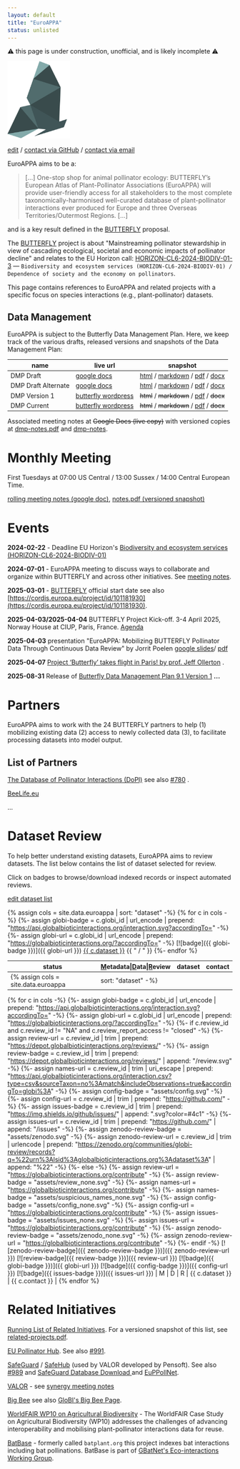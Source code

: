 ```yaml
---
layout: default
title: "EuroAPPA"
status: unlisted
---
```


⚠️ this page is under construction, unofficial, and is likely incomplete ⚠️

<a href="https://cordis.europa.eu/project/id/101181930"><img src="assets/butterfly-logo-grey.png" style="width: 10em"/></a>

[edit](https://github.com/globalbioticinteractions/globalbioticinteractions.github.io/edit/main/euroappa/index.md) / [contact via GitHub](https://github.com/globalbioticinteractions/globalbioticinteractions/issues/new?title=about%20EuroAPPA%20.%20.%20.%20&body=HI%21%0A%0AI%20noticed%20your%20page%20at%20https%3A%2F%2Fglobalbioticinteractions.org%2FEuroAPPA%20and%20I%27d%20like%20to%20...%0A%0AThanks%2C%0A%5Byour%20name%5D) / [contact via email](mailto:euroappa@globalbioticinteractions.org?subject=about%20EuroAPPA%20.%20.%20.%20&body=HI%21%0A%0AI%20noticed%20your%20page%20at%20https%3A%2F%2Fglobalbioticinteractions.org%2FEuroAPPA%20and%20I%27d%20like%20to%20...%0A%0AThanks%2C%0A%5Byour%20name%5D)

EuroAPPA aims to be a:

> [...] One-stop shop for animal pollinator ecology: BUTTERFLY’s European Atlas of Plant-Pollinator Associations (EuroAPPA) will provide user-friendly access for all stakeholders to the most complete taxonomically-harmonised well-curated database of plant-pollinator interactions ever produced for Europe and three Overseas Territories/Outermost Regions. [...]

and is a key result defined in the [BUTTERFLY](https://cordis.europa.eu/project/id/101181930) proposal. 

The [BUTTERFLY](https://cordis.europa.eu/project/id/101181930) project is about "Mainstreaming pollinator stewardship in view of cascading ecological, societal and economic impacts of pollinator decline" and relates to the EU Horizon call: [HORIZON-CL6-2024-BIODIV-01-3](https://ec.europa.eu/info/funding-tenders/opportunities/portal/screen/opportunities/topic-details/horizon-cl6-2024-biodiv-01-2) — `Biodiversity and ecosystem services (HORIZON-CL6-2024-BIODIV-01) / Dependence of society and the economy on pollinators`. 

This page contains references to EuroAPPA and related projects with a specific focus on species interactions (e.g., plant-pollinator) datasets.  

## Data Management
EuroAPPA is subject to the Butterfly Data Management Plan. Here, we keep track of the various drafts, released versions and snapshots of the Data Management Plan:

 | name | live url | snapshot |  
 | --- | --- | --- |
 | DMP Draft | [google docs](https://docs.google.com/document/d/1eRsXw-bSWmz9mI1v1HHKdJez11sbjTsBtWsknAdkDF0/edit?tab=t.0) | [html](dmp-draft) / [markdown](dmp-draft.md) / [pdf](dmp-draft.pdf) / [docx](dmp-draft.docx) |
 | DMP Draft Alternate | [google docs](https://docs.google.com/document/d/1eRsXw-bSWmz9mI1v1HHKdJez11sbjTsBtWsknAdkDF0/edit?tab=t.0) | [html](dmp-draft-alternate) / [markdown](dmp-draft-alternate.md) / [pdf](dmp-draft-alternate.pdf) / [docx](dmp-draft-alternate.docx) |
 | DMP Version 1 | [butterfly wordpress](https://butterfly-europe.eu/en/wp-content/uploads/2025/09/Butterfly_D9pnt1_DMP_final.pdf) | ~~html~~ / ~~markdown~~ / [pdf](dmp-v1.pdf) / ~~docx~~ |
 | DMP Current | [butterfly wordpress](https://butterfly-europe.eu/en/wp-content/uploads/2025/09/Butterfly_D9pnt1_DMP_final.pdf) | ~~html~~ / ~~markdown~~ / [pdf](dmp.pdf) / ~~docx~~ |

Associated meeting notes at ~~Google Docs (live copy)~~ with versioned copies at [dmp-notes.pdf](./dmp-notes.pdf) and [dmp-notes](./dmp-notes).


# Monthly Meeting

First Tuesdays at 07:00 US Central / 13:00 Sussex / 14:00 Central European Time.

[rolling meeting notes (google doc)](https://docs.google.com/document/d/1MDfcQESQh9abAxIhAs4gCRi88SnTP0s39bscvsREgto/edit), [notes.pdf (versioned snapshot)](./notes.pdf)



# Events

 **2024-02-22** - Deadline EU Horizon's [Biodiversity and ecosystem services (HORIZON-CL6-2024-BIODIV-01)](https://ec.europa.eu/info/funding-tenders/opportunities/portal/screen/opportunities/topic-details/horizon-cl6-2024-biodiv-01-2)  

 **2024-07-01** - EuroAPPA meeting to discuss ways to collaborate and organize within BUTTERFLY and across other initiatives. See  [meeting notes](https://docs.google.com/document/d/1MDfcQESQh9abAxIhAs4gCRi88SnTP0s39bscvsREgto/edit).
 
 **2025-03-01** - [BUTTERFLY](https://cordis.europa.eu/project/id/101181930) official start date see also [https://cordis.europa.eu/project/id/101181930](https://cordis.europa.eu/project/id/101181930).

 **2025-04-03/2025-04-04** BUTTERFLY Project Kick-off. 3-4 April 2025, Norway House at CIUP, Paris, France. [Agenda](assets/Draft_BUTTERFLY_Project_KickoffAgenda_20250401.pdf)
 
 **2025-04-03** presentation "EuroAPPA: Mobilizing BUTTERFLY Pollinator Data Through Continuous Data Review" by Jorrit Poelen [google slides](https://docs.google.com/presentation/d/1PhiklCR0c-IkieZlvpCV95e1Z4BFr49h/edit?slide=id.g340130fcc5d_0_194#slide=id.g340130fcc5d_0_194)/ [pdf](assets/BUTTERFLY-GloBI-EuroAPPA-Poelen-2025-04-03.pdf) 

 **2025-04-07** [Project ‘Butterfly’ takes flight in Paris! by prof. Jeff Ollerton](https://jeffollerton.co.uk/2025/04/07/project-butterfly-takes-flight-in-paris/) . 

 **2025-08-31** Release of [Butterfly Data Management Plan 9.1 Version 1](dmp-v1.pdf)
 **...**

# Partners 

EuroAPPA aims to work with the 24 BUTTERFLY partners to help (1) mobilizing existing data (2) access to newly collected data (3), to facilitate processing datasets into model output. 

## List of Partners 

[The Database of Pollinator Interactions (DoPI)](https://www.sussex.ac.uk/lifesci/ebe/dopi/about) see also [#780](https://github.com/globalbioticinteractions/globalbioticinteractions/issues/780) . 

[BeeLife.eu](https://bee-life.eu) 


...

# Dataset Review

To help better understand existing datasets, EuroAPPA aims to review datasets. The list below contains the list of dataset selected for review.

Click on badges to browse/download indexed records or inspect automated reviews.

[edit dataset list](https://github.com/globalbioticinteractions/globalbioticinteractions.github.io/blob/main/_data/euroappa.tsv)

{% assign cols = site.data.euroappa | sort: "dataset" -%}
{% for c in cols -%}
{%- assign globi-badge = c.globi_id | url_encode | prepend: "https://api.globalbioticinteractions.org/interaction.svg?accordingTo=" -%}
{%- assign globi-url = c.globi_id | url_encode | prepend: "https://globalbioticinteractions.org/?accordingTo=" -%}
[![badge]({{ globi-badge }})]({{ globi-url }}) <a href="#{{ c.dataset }}">{{ c.dataset }}</a> {{ " / " }}
{%- endfor %}

|status|<ins>M</ins>etadata\|<ins>D</ins>ata\|<ins>R</ins>eview|dataset|contact|
|---|---|---|---
{% assign cols = site.data.euroappa | sort: "dataset" -%}
{% for c in cols -%}
{%- assign globi-badge = c.globi_id | url_encode | prepend: "https://api.globalbioticinteractions.org/interaction.svg?accordingTo=" -%} 
{%- assign globi-url = c.globi_id | url_encode | prepend: "https://globalbioticinteractions.org/?accordingTo=" -%}
{%- if c.review_id and c.review_id != "NA" and c.review_report_access != "closed" -%}
{%- assign review-url = c.review_id | trim | prepend: "https://depot.globalbioticinteractions.org/reviews/" -%}
{%- assign review-badge = c.review_id | trim | prepend: "https://depot.globalbioticinteractions.org/reviews/" | append: "/review.svg" -%}
{%- assign names-url = c.review_id | trim | uri_escape | prepend: "https://api.globalbioticinteractions.org/interaction.csv?type=csv&sourceTaxon=no%3Amatch&includeObservations=true&accordingTo=globi%3A" -%}
{%- assign config-badge = "assets/config.svg" -%}
{%- assign config-url = c.review_id | trim | prepend: "https://github.com/" -%}
{%- assign issues-badge = c.review_id | trim | prepend: "https://img.shields.io/github/issues/" | append: ".svg?color=#4c1" -%}
{%- assign issues-url = c.review_id | trim | prepend: "https://github.com/" | append: "/issues" -%}
{%- assign zenodo-review-badge = "assets/zenodo.svg" -%}
{%- assign zenodo-review-url = c.review_id | trim | urlencode | prepend: "https://zenodo.org/communities/globi-review/records?q=%22urn%3Alsid%3Aglobalbioticinteractions.org%3Adataset%3A" | append: "%22" -%}
{%- else -%}
{%- assign review-url = "https://globalbioticinteractions.org/contribute" -%}
{%- assign review-badge = "assets/review_none.svg" -%}
{%- assign names-url = "https://globalbioticinteractions.org/contribute" -%}
{%- assign names-badge = "assets/suspicious_names_none.svg" -%}
{%- assign config-badge = "assets/config_none.svg" -%}
{%- assign config-url = "https://globalbioticinteractions.org/contribute" -%}
{%- assign issues-badge = "assets/issues_none.svg" -%}
{%- assign issues-url = "https://globalbioticinteractions.org/contribute" -%}
{%- assign zenodo-review-badge = "assets/zenodo_none.svg" -%}
{%- assign zenodo-review-url = "https://globalbioticinteractions.org/contribute" -%}
{%- endif -%}
[![zenodo-review-badge]({{ zenodo-review-badge }})]({{ zenodo-review-url }}) [![review-badge]({{ review-badge }})]({{ review-url }}) [![badge]({{ globi-badge }})]({{ globi-url }}) [![badge]({{ config-badge }})]({{ config-url }}) [![badge]({{ issues-badge }})]({{ issues-url }}) | <span class="{{ c.metadata_access }}" title="At this time, metadata of dataset {{ c.dataset }} is {{ c.metadata_access }} access.">M</span> \| <span class="{{ c.data_access }}" title="At this time, data of dataset {{ c.dataset }} is {{ c.data_access }} access.">D</span> \| <span class="{{ c.review_report_access }}" title="At this time, the review report of dataset {{ c.dataset }} is {{ c.review_report_access }} access.">R</span> | <span id="{{ c.dataset }}">{{ c.dataset }}</span> | {{ c.contact }} | 
{% endfor %}

# Related Initiatives


[Running List of Related Initiatives](https://docs.google.com/document/d/1MDfcQESQh9abAxIhAs4gCRi88SnTP0s39bscvsREgto/edit?tab=t.bcaxfrmawmxl). For a versioned snapshot of this list, see [related-projects.pdf](related-projects.pdf).

[EU Pollinator Hub](https://pollinatorhub.eu). See also [#991](https://github.com/globalbioticinteractions/globalbioticinteractions/issues/991).

[SafeGuard](https://www.safeguard.biozentrum.uni-wuerzburg.de) / [SafeHub](https://www.safeguard.biozentrum.uni-wuerzburg.de/Project/SafeHub.aspx) (used by VALOR developed by Pensoft). See also [#989](https://github.com/globalbioticinteractions/globalbioticinteractions/issues/989) and [SafeGuard Database Download ](https://www.safeguard.biozentrum.uni-wuerzburg.de/Download/Download.aspx) and [EuPPollNet](https://github.com/globalbioticinteractions/globalbioticinteractions/issues/1041).
 
[VALOR](https://cordis.europa.eu/project/id/101181169) - see [synergy meeting notes](https://docs.google.com/document/d/1kMT17tVcH-hU1dBYdEbIoYHyELvNHpwPH9WoLwefqNI/edit?usp=sharing)

[Big Bee](https://big-bee.net) see also [GloBI's Big Bee Page](https://globalbioticinteractions.org/bigbee). 

[WorldFAIR WP10 on Agricultural Biodiversity](https://globalbioticinteractions.org/worldfair) - The WorldFAIR Case Study on Agricultural Biodiversity (WP10) addresses the challenges of advancing interoperability and mobilising plant-pollinator interactions data for reuse.  

[BatBase](https://batbase.org) - formerly called ```batplant.org``` this project indexes bat interactions including bat pollinations. BatBase is part of  [GBatNet's Eco-interactions Working Group](https://globalbioticinteractions.org/gbatnet). 

